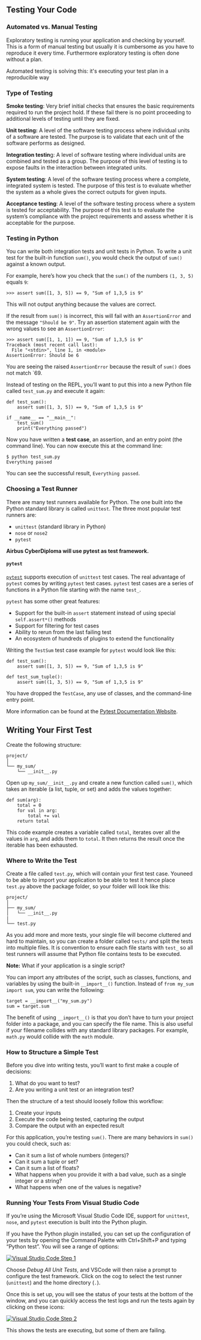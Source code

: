 ## Testing Your Code

### Automated vs. Manual Testing

Exploratory testing is running your application and checking by yourself. This is a form of manual testing but usually it is cumbersome as you have to reproduce it every time. Furthermore exploratory testing is often done without a plan.

Automated testing is solving this: it's executing your test plan in a reproducible way

### Type of Testing

**Smoke testing**: Very brief initial checks that ensures the basic requirements required to run the project hold. If these fail there is no point proceeding to additional levels of testing until they are fixed.

**Unit testing:** A level of the software testing process where individual units of a software are tested. The purpose is to validate that each unit of the software performs as designed.

**Integration testin**g: A level of software testing where individual units are combined and tested as a group. The purpose of this level of testing is to expose faults in the interaction between integrated units.

**System testing**: A level of the software testing process where a complete, integrated system is tested. The purpose of this test is to evaluate whether the system as a whole gives the correct outputs for given inputs.

**Acceptance testing**: A level of the software testing process where a system is tested for acceptability. The purpose of this test is to evaluate the system’s compliance with the project requirements and assess whether it is acceptable for the purpose.

### Testing in Python

You can write both integration tests and unit tests in Python. To write a unit test for the built-in function `sum()`, you would check the output of `sum()` against a known output. 

For example, here’s how you check that the `sum()` of the numbers `(1, 3, 5)` equals `9`:

```9
>>> assert sum([1, 3, 5]) == 9, "Sum of 1,3,5 is 9"
```

This will not output anything  because the values are correct.

If the result from `sum()` is incorrect, this will fail with an `AssertionError` and the message `"Should be 9"`. Try an assertion statement again with the wrong values to see an `AssertionError`:

```
>>> assert sum([1, 1, 1]) == 9, "Sum of 1,3,5 is 9"
Traceback (most recent call last):
  File "<stdin>", line 1, in <module>
AssertionError: Should be 6
```

You are seeing the raised `AssertionError` because the result of `sum()` does not match `69.

Instead of testing on the REPL, you’ll want to put this into a new Python file called `test_sum.py` and execute it again:

```
def test_sum():
    assert sum([1, 3, 5]) == 9, "Sum of 1,3,5 is 9"

if __name__ == "__main__":
    test_sum()
    print("Everything passed")
```

Now you have written a **test case**, an assertion, and an entry point (the command line). You can now execute this at the command line:

```
$ python test_sum.py
Everything passed
```

You can see the successful result, `Everything passed`.

### Choosing a Test Runner

There are many test runners available for Python. The one built into the Python standard library is called `unittest`. The three most popular test runners are:

- `unittest` (standard library in Python)
- `nose` or `nose2`
- `pytest`

**Airbus CyberDiploma will use pytest as test framework.**



#### `pytest`

[`pytest`](https://realpython.com/pytest-python-testing/) supports execution of `unittest` test cases. The real advantage of `pytest` comes by writing `pytest` test cases. `pytest` test cases are a series of functions in a Python file starting with the name `test_`.

`pytest` has some other great features:

- Support for the built-in `assert` statement instead of using special `self.assert*()` methods
- Support for filtering for test cases
- Ability to rerun from the last failing test
- An ecosystem of hundreds of plugins to extend the functionality

Writing the `TestSum` test case example for `pytest` would look like this:

```
def test_sum():
    assert sum([1, 3, 5]) == 9, "Sum of 1,3,5 is 9"

def test_sum_tuple():
    assert sum((1, 3, 5)) == 9, "Sum of 1,3,5 is 9"
```

You have dropped the `TestCase`, any use of classes, and the command-line entry point.

More information can be found at the [Pytest Documentation Website](https://docs.pytest.org/en/latest/).



## Writing Your First Test

Create the following structure:

```
project/
│
└── my_sum/
    └── __init__.py
```

Open up `my_sum/__init__.py` and create a new function called `sum()`, which takes an iterable (a list, tuple, or set) and adds the values together:

```
def sum(arg):
    total = 0
    for val in arg:
        total += val
    return total
```

This code example creates a variable called `total`, iterates over all the values in `arg`, and adds them to `total`. It then returns the result once the iterable has been exhausted.

### Where to Write the Test

Create a file called `test.py`, which will contain your first test case. Youneed to  be able to import your application to be able to test it hence  place `test.py` above the package folder, so your folder will look like this:

```
project/
│
├── my_sum/
│   └── __init__.py
|
└── test.py
```

As you add more and more tests, your single file  will become cluttered and hard to maintain, so you can create a folder  called `tests/` and split the tests into multiple files. It is convention to ensure each file starts with `test_` so all test runners will assume that Python file contains tests to be  executed. 

**Note:** What if your application is a single script?

You can import any attributes of the script, such as classes, functions, and variables by using the built-in `__import__()` function. Instead of `from my_sum import sum`, you can write the following:

```
target = __import__("my_sum.py")
sum = target.sum
```

The benefit of using `__import__()` is that you don’t have to turn your project folder into a package, and you can specify the  file name. This is also useful if your filename collides with any  standard library packages. For example, `math.py` would collide with the `math` module.

### How to Structure a Simple Test

Before you dive into writing tests, you’ll want to first make a couple of decisions:

1. What do you want to test?
2. Are you writing a unit test or an integration test?

Then the structure of a test should loosely follow this workflow:

1. Create your inputs
2. Execute the code being tested, capturing the output
3. Compare the output with an expected result

For this application, you’re testing `sum()`. There are many behaviors in `sum()` you could check, such as:

- Can it sum a list of whole numbers (integers)?
- Can it sum a tuple or set?
- Can it sum a list of floats?
- What happens when you provide it with a bad value, such as a single integer or a string?
- What happens when one of the values is negative?



### Running Your Tests From Visual Studio Code

If you’re using the Microsoft Visual Studio Code IDE, support for `unittest`, `nose`, and `pytest` execution is built into the Python plugin.

If you have the Python plugin installed, you can set up the configuration of your tests by opening the Command Palette with Ctrl+Shift+P and typing “Python test”. You will see a range of options:

[![Visual Studio Code Step 1](TESTING.assets/vscode-test-capture.dfefa1d20789.png)](https://files.realpython.com/media/vscode-test-capture.dfefa1d20789.PNG)

Choose *Debug All Unit Tests*, and VSCode will then raise a prompt to configure the test framework. Click on the cog to select the test runner (`unittest`) and the home directory (`.`).

Once this is set up, you will see the status of your tests at the  bottom of the window, and you can quickly access the test logs and run  the tests again by clicking on these icons:

[![Visual Studio Code Step 2](TESTING.assets/vscode-test-results.951be75c3d3b.png)](https://files.realpython.com/media/vscode-test-results.951be75c3d3b.PNG)

This shows the tests are executing, but some of them are failing.